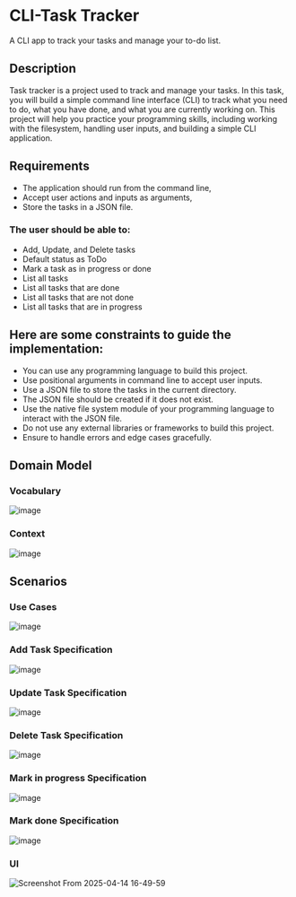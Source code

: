 # CLI-Task Tracker
A CLI app to track your tasks and manage your to-do list.
## Description
Task tracker is a project used to track and manage your tasks. In this task, you will build a simple command line interface (CLI) to track what you need to do, what you have done, and what you are currently working on. This project will help you practice your programming skills, including working with the filesystem, handling user inputs, and building a simple CLI application.

## Requirements
- The application should run from the command line, 
- Accept user actions and inputs as arguments,
- Store the tasks in a JSON file. 

### The user should be able to:
- Add, Update, and Delete tasks
- Default status as ToDo
- Mark a task as in progress or done
- List all tasks
- List all tasks that are done
- List all tasks that are not done
- List all tasks that are in progress

## Here are some constraints to guide the implementation:
- You can use any programming language to build this project.
- Use positional arguments in command line to accept user inputs.
- Use a JSON file to store the tasks in the current directory.
- The JSON file should be created if it does not exist.
- Use the native file system module of your programming language to interact with the JSON file.
- Do not use any external libraries or frameworks to build this project.
- Ensure to handle errors and edge cases gracefully.

## Domain Model
### Vocabulary
![image](https://github.com/user-attachments/assets/ebda3a2c-0b26-4fe7-a066-d082a3630236)

### Context
![image](https://github.com/user-attachments/assets/b8328cac-f765-41ef-a692-915b119a4175)

## Scenarios
### Use Cases
![image](https://github.com/user-attachments/assets/d1702d30-2035-4dff-b775-abd4f6cd5385)

### Add Task Specification
![image](https://github.com/user-attachments/assets/93032f11-579f-4346-a6c3-b68da9fce247)

### Update Task Specification
![image](https://github.com/user-attachments/assets/a4bb1d24-1c0b-4807-b5b2-dcd92b9027ef)

### Delete Task Specification
![image](https://github.com/user-attachments/assets/460c7452-8250-4fe7-a245-c4e82d16296c)

### Mark in progress Specification
![image](https://github.com/user-attachments/assets/187259f3-135d-4fd2-a2af-151dee0c0dd8)

### Mark done Specification
![image](https://github.com/user-attachments/assets/2679b806-082f-4242-b9f6-ea471ff37c1e)

### UI
![Screenshot From 2025-04-14 16-49-59](https://github.com/user-attachments/assets/9e33b2a3-73c7-47c9-a859-84b7c4144fd6)


